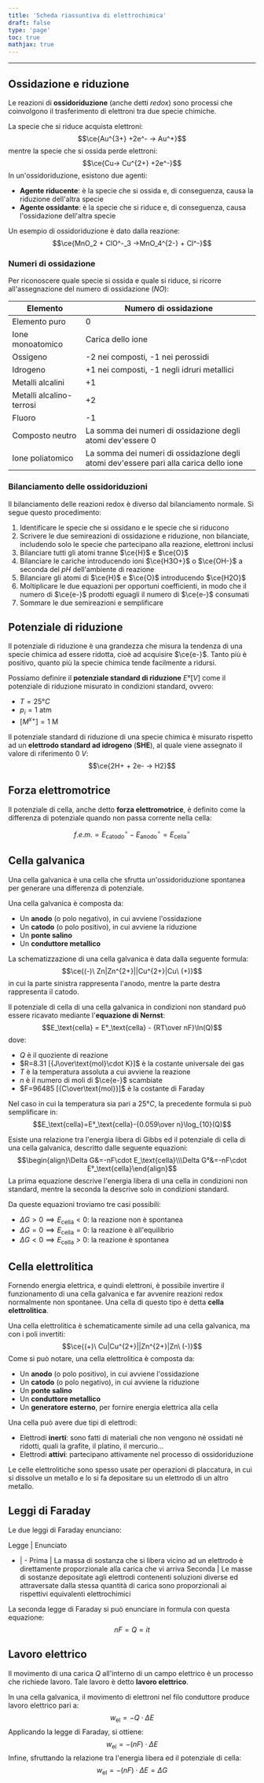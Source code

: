 ```yaml
---
title: 'Scheda riassuntiva di elettrochimica'
draft: false
type: 'page'
toc: true
mathjax: true
---
```


---

## Ossidazione e riduzione
Le reazioni di **ossidoriduzione** (anche detti *redox*) sono processi che coinvolgono il trasferimento di elettroni tra due specie chimiche.

La specie che si riduce acquista elettroni: $$\ce{Au^{3+} +2e^- -> Au^+}$$
mentre la specie che si ossida perde elettroni:$$\ce{Cu-> Cu^{2+} +2e^-}$$
In un'ossidoriduzione, esistono due agenti:
- **Agente riducente**: è la specie che si ossida e, di conseguenza, causa la riduzione dell'altra specie
- **Agente ossidante**: è la specie che si riduce e, di conseguenza, causa l'ossidazione dell'altra specie

Un esempio di ossidoriduzione è dato dalla reazione:$$\ce{MnO_2 + ClO^-_3 ->MnO_4^{2-} + Cl^-}$$
### Numeri di ossidazione
Per riconoscere quale specie si ossida e quale si riduce, si ricorre all'assegnazione del numero di ossidazione ($NO$):

| Elemento                 | Numero di ossidazione                                                                 |
| ------------------------ | ------------------------------------------------------------------------------------- |
| Elemento puro            | 0                                                                                     |
| Ione monoatomico         | Carica dello ione                                                                     |
| Ossigeno                 | -2 nei composti, -1 nei perossidi                                                     |
| Idrogeno                 | +1 nei composti, -1 negli idruri metallici                                            |
| Metalli alcalini         | +1                                                                                    |
| Metalli alcalino-terrosi | +2                                                                                    |
| Fluoro                   | -1                                                                                    |
| Composto neutro          | La somma dei numeri di ossidazione degli atomi dev'essere 0                           |
| Ione poliatomico         | La somma dei numeri di ossidazione degli atomi dev'essere pari alla carica dello ione | 

### Bilanciamento delle ossidoriduzioni

Il bilanciamento delle reazioni redox è diverso dal bilanciamento normale. Si segue questo procedimento:
1. Identificare le specie che si ossidano e le specie che si riducono
2. Scrivere le due semireazioni di ossidazione e riduzione, non bilanciate, includendo solo le specie che partecipano alla reazione, elettroni inclusi
3. Bilanciare tutti gli atomi tranne $\ce{H}$ e $\ce{O}$
4. Bilanciare le cariche introducendo ioni $\ce{H3O+}$ o $\ce{OH-}$ a seconda del $pH$ dell'ambiente di reazione
5. Bilanciare gli atomi di $\ce{H}$ e $\ce{O}$ introducendo $\ce{H2O}$
6. Moltiplicare le due equazioni per opportuni coefficienti, in modo che il numero di $\ce{e-}$ prodotti eguagli il numero di $\ce{e-}$ consumati
7. Sommare le due semireazioni e semplificare

## Potenziale di riduzione
Il potenziale di riduzione è una grandezza che misura la tendenza di una specie chimica ad essere ridotta, cioè ad acquisire $\ce{e-}$. Tanto più è positivo, quanto più la specie chimica tende facilmente a ridursi.

Possiamo definire il **potenziale standard di riduzione** $E° [V]$ come il potenziale di riduzione misurato in condizioni standard, ovvero:
- $T=25°C$
- $p_i = 1\text{ atm}$
- $[M^{x+}]=1\text{ M}$

Il potenziale standard di riduzione di una specie chimica è misurato rispetto ad un **elettrodo standard ad idrogeno** (**SHE**), al quale viene assegnato il valore di riferimento $0\ V$:$$\ce{2H+ + 2e- -> H2}$$

## Forza elettromotrice
Il potenziale di cella, anche detto **forza elettromotrice**, è definito come la differenza di potenziale quando non passa corrente nella cella:

$$f.e.m. = E^\circ_\text{catodo} - E^\circ_\text{anodo}=E^\circ_\text{cella}$$

## Cella galvanica
Una cella galvanica è una cella che sfrutta un'ossidoriduzione spontanea per generare una differenza di potenziale.

Una cella galvanica è composta da:
- Un **anodo** (o polo negativo), in cui avviene l'ossidazione
- Un **catodo** (o polo positivo), in cui avviene la riduzione
- Un **ponte salino**
- Un **conduttore metallico**

La schematizzazione di una cella galvanica è data dalla seguente formula:$$\ce{(-)\ Zn|Zn^{2+}||Cu^{2+}|Cu\ (+)}$$
in cui la parte sinistra rappresenta l'anodo, mentre la parte destra rappresenta il catodo.

Il potenziale di cella di una cella galvanica in condizioni non standard può essere ricavato mediante l'**equazione di Nernst**:$$E_\text{cella} = E°_\text{cella} - {RT\over nF}\ln(Q)$$
dove:
- $Q$ è il quoziente di reazione
- $R=8.31 [{J\over\text{mol}\cdot K}]$ è la costante universale dei gas
- $T$ è la temperatura assoluta a cui avviene la reazione
- $n$ è il numero di moli di $\ce{e-}$ scambiate
- $F=96485 [{C\over\text{mol}}]$ è la costante di Faraday

Nel caso in cui la temperatura sia pari a $25°C$, la precedente formula si può semplificare in:$$E_\text{cella}=E°_\text{cella}-{0.059\over n}\log_{10}(Q)$$

Esiste una relazione tra l'energia libera di Gibbs ed il potenziale di cella di una cella galvanica, descritto dalle seguente equazioni:$$\begin{align}\Delta G&=-nF\cdot E_\text{cella}\\\Delta G°&=-nF\cdot E°_\text{cella}\end{align}$$
La prima equazione descrive l'energia libera di una cella in condizioni non standard, mentre la seconda la descrive solo in condizioni standard.

Da queste equazioni troviamo tre casi possibili:
- $\Delta G>0\implies E_\text{cella}<0$: la reazione non è spontanea
- $\Delta G=0\implies E_\text{cella}=0$: la reazione è all'equilibrio
- $\Delta G<0\implies E_\text{cella}>0$: la reazione è spontanea

## Cella elettrolitica
Fornendo energia elettrica, e quindi elettroni, è possibile invertire il funzionamento di una cella galvanica e far avvenire reazioni redox normalmente non spontanee. Una cella di questo tipo è detta **cella elettrolitica**.

Una cella elettrolitica è schematicamente simile ad una cella galvanica, ma con i poli invertiti:$$\ce{(+)\ Cu|Cu^{2+}||Zn^{2+}|Zn\ (-)}$$
Come si può notare, una cella elettrolitica è composta da:
- Un **anodo** (o polo positivo), in cui avviene l'ossidazione
- Un **catodo** (o polo negativo), in cui avviene la riduzione
- Un **ponte salino**
- Un **conduttore metallico**
- Un **generatore esterno**, per fornire energia elettrica alla cella

Una cella può avere due tipi di elettrodi:
- Elettrodi **inerti**: sono fatti di materiali che non vengono né ossidati né ridotti, quali la grafite, il platino, il mercurio...
- Elettrodi **attivi**: partecipano attivamente nel processo di ossidoriduzione

Le celle elettrolitiche sono spesso usate per operazioni di placcatura, in cui si dissolve un metallo e lo si fa depositare su un elettrodo di un altro metallo.

## Leggi di Faraday
Le due leggi di Faraday enunciano:

Legge | Enunciato
- | -
Prima | La massa di sostanza che si libera vicino ad un elettrodo è direttamente proporzionale alla carica che vi arriva
Seconda | Le masse di sostanze depositate agli elettrodi contenenti soluzioni diverse ed attraversate dalla stessa quantità di carica sono proporzionali ai rispettivi equivalenti elettrochimici

La seconda legge di Faraday si può enunciare in formula con questa equazione:$$nF=Q=it$$

## Lavoro elettrico
Il movimento di una carica $Q$ all'interno di un campo elettrico è un processo che richiede lavoro. Tale lavoro è detto **lavoro elettrico**.

In una cella galvanica, il movimento di elettroni nel filo conduttore produce lavoro elettrico pari a:$$w_\text{el}=-Q\cdot\Delta E$$
Applicando la legge di Faraday, si ottiene:$$w_\text{el}=-(nF)\cdot\Delta E$$
Infine, sfruttando la relazione tra l'energia libera ed il potenziale di cella:$$w_\text{el}=-(nF)\cdot\Delta E=\Delta G$$
